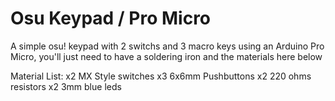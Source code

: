 # Osu Keypad / Pro Micro
A simple osu! keypad with 2 switchs and 3 macro keys using an Arduino Pro Micro, you'll just need to have a soldering iron and the materials here below

Material List:
x2 MX Style switches
x3 6x6mm Pushbuttons
x2 220 ohms resistors
x2 3mm blue leds
